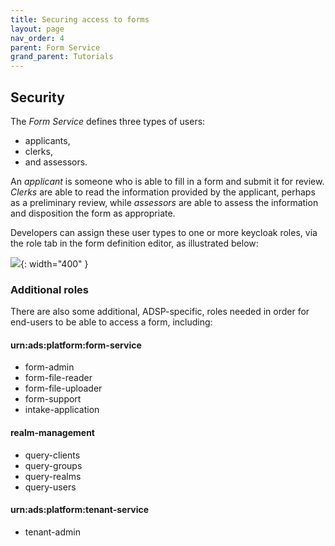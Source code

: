 ```yaml
---
title: Securing access to forms
layout: page
nav_order: 4
parent: Form Service
grand_parent: Tutorials
---
```


## Security

The _Form Service_ defines three types of users:

- applicants,
- clerks,
- and assessors.

An _applicant_ is someone who is able to fill in a form and submit it for review. _Clerks_ are able to read the information provided by the applicant, perhaps as a preliminary review, while _assessors_ are able to assess the information and disposition the form as appropriate.

Developers can assign these user types to one or more keycloak roles, via the role tab in the form definition editor, as illustrated below:

![](/adsp-monorepo/assets/form-service/userRoles.png){: width="400" }

### Additional roles

There are also some additional, ADSP-specific, roles needed in order for end-users to be able to access a form, including:

#### urn:ads:platform:form-service

- form-admin
- form-file-reader
- form-file-uploader
- form-support
- intake-application

#### realm-management

- query-clients
- query-groups
- query-realms
- query-users

#### urn:ads:platform:tenant-service

- tenant-admin
